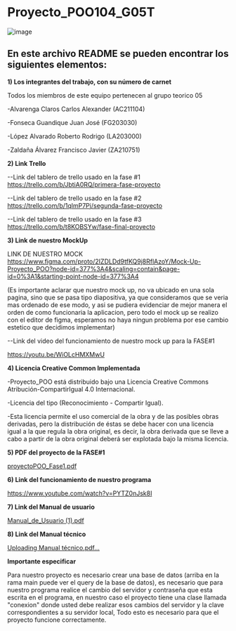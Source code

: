 # Proyecto_POO104_G05T

![image](https://user-images.githubusercontent.com/79995182/115089981-d773aa80-9ed0-11eb-9057-cbb1d840ff46.png)

 ## En este archivo README se pueden encontrar los siguientes elementos:

**1) Los integrantes del trabajo, con su número de carnet**

  Todos los miembros de este equipo pertenecen al grupo teorico 05
  
  -Alvarenga Claros	Carlos Alexander	(AC211104) 

  -Fonseca Guandique Juan José	(FG203030)

  -López Alvarado	Roberto Rodrigo	(LA203000)

  -Zaldaña Álvarez	Francisco Javier	(ZA210751)


**2) Link Trello**

--Link del tablero de trello usado en la fase #1
https://trello.com/b/JbtiA0RQ/primera-fase-proyecto

--Link del tablero de trello usado en la fase #2
https://trello.com/b/1qlmP7Pj/segunda-fase-proyecto

--Link del tablero de trello usado en la fase #3
https://trello.com/b/t8KOBSYw/fase-final-proyecto

**3) Link de nuestro MockUp**

LINK DE NUESTRO MOCK
https://www.figma.com/proto/2IZDLDd9tfKQ9j8RflAzoY/Mock-Up-Proyecto_POO?node-id=377%3A4&scaling=contain&page-id=0%3A1&starting-point-node-id=377%3A4

(Es importante aclarar que nuestro mock up, no va ubicado en una sola pagina, sino que se pasa tipo diapositiva, ya que consideramos que se veria mas ordenado de ese modo, y asi se pudiera evidenciar de mejor manera el orden de como funcionaria la aplicacion, pero todo el mock up se realizo con el editor de figma, esperamos no haya ningun problema por ese cambio estetico que decidimos implementar) 

--Link del video del funcionamiento de nuestro mock up para la FASE#1

https://youtu.be/WiOLcHMXMwU

**4) Licencia Creative Common Implementada**

-Proyecto_POO está distribuido bajo una Licencia Creative Commons Atribución-CompartirIgual 4.0 Internacional.

-Licencia del tipo (Reconocimiento - Compartir Igual).

-Esta licencia permite el uso comercial de la obra y de las posibles obras derivadas, pero la distribución de éstas se debe hacer con una licencia igual a la que regula la obra original, es decir, la obra derivada que se lleve a cabo a partir de la obra original deberá ser explotada bajo la misma licencia.

**5) PDF del proyecto de la FASE#1**

[proyectoPOO_Fase1.pdf](https://github.com/Carlos-Alvarenga721/Proyecto_POO_MDB/files/7158549/proyectoPOO_Fase1.pdf)

**6) Link del funcionamiento de nuestro programa**

https://www.youtube.com/watch?v=PYTZ0nJsk8I


**7) Link del Manual de usuario**

[Manual_de_Usuario (1).pdf](https://github.com/Carlos-Alvarenga721/Proyecto_POO_MDB/files/7517765/Manual_de_Usuario.1.pdf)


**8) Link del Manual técnico**


[Uploading Manual técnico.pdf…]()


**Importante especificar**

Para nuestro proyecto es necesario crear una base de datos (arriba en la rama main puede ver el query de la base de datos),
es necesario que para nuestro programa realice el cambio del servidor y contraseña que esta escrita en el programa, en nuestro caso
el proyecto tiene una clase llamada "conexion" donde usted debe realizar esos cambios del servidor y la clave correspondientes
a su servidor local, Todo esto es necesario para que el proyecto funcione correctamente.
